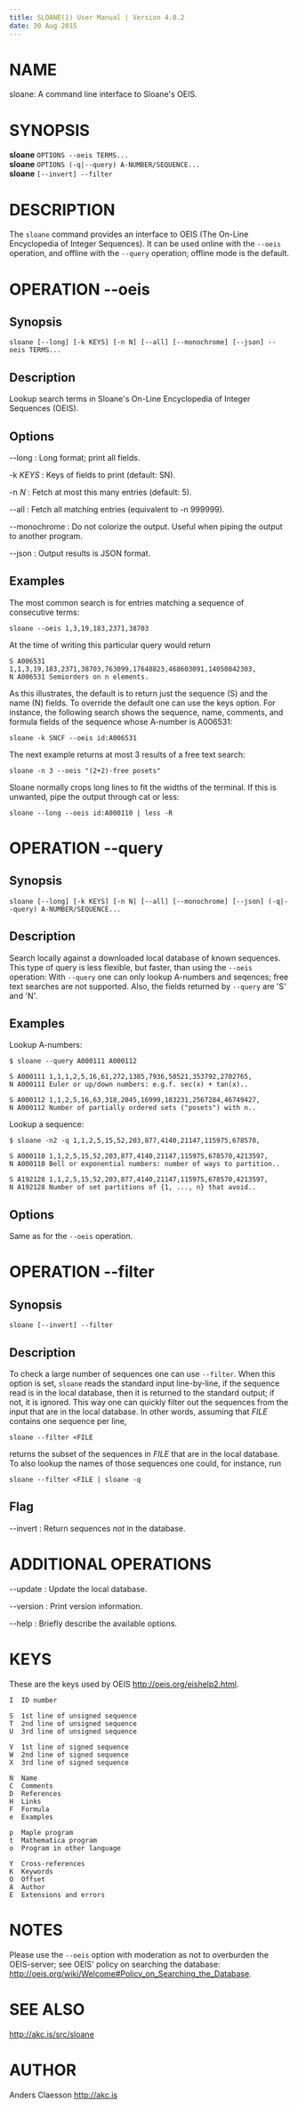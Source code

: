 ```yaml
---
title: SLOANE(1) User Manual | Version 4.0.2
date: 30 Aug 2015
---
```


# NAME

sloane: A command line interface to Sloane's OEIS.

# SYNOPSIS

**sloane** `OPTIONS --oeis TERMS...`  
**sloane** `OPTIONS (-q|--query) A-NUMBER/SEQUENCE...`  
**sloane** `[--invert] --filter`  

# DESCRIPTION

The `sloane` command provides an interface to OEIS (The On-Line
Encyclopedia of Integer Sequences). It can be used online with the
`--oeis` operation, and offline with the `--query` operation; offline
mode is the default.

# OPERATION --oeis

## Synopsis

`sloane [--long] [-k KEYS] [-n N] [--all] [--monochrome] [--json] --oeis TERMS...`

## Description

Lookup search terms in Sloane's On-Line Encyclopedia of Integer
Sequences (OEIS).

## Options

--long
:   Long format; print all fields.

-k *KEYS*
:   Keys of fields to print (default: SN).

-n *N*
:   Fetch at most this many entries (default: 5).

--all
:   Fetch all matching entries (equivalent to -n 999999).

--monochrome
:   Do not colorize the output. Useful when piping the output to another
    program.

--json
:   Output results is JSON format.

## Examples

The most common search is for entries matching a sequence of consecutive terms:

    sloane --oeis 1,3,19,183,2371,38703

At the time of writing this particular query would return

    S A006531 1,1,3,19,183,2371,38703,763099,17648823,468603091,14050842303,
    N A006531 Semiorders on n elements.

As this illustrates, the default is to return just the sequence (S) and
the name (N) fields. To override the default one can use the keys
option. For instance, the following search shows the sequence, name,
comments, and formula fields of the sequence whose A-number is A006531:

    sloane -k SNCF --oeis id:A006531

The next example returns at most 3 results of a free text search:

    sloane -n 3 --oeis "(2+2)-free posets"

Sloane normally crops long lines to fit the widths of the terminal. If
this is unwanted, pipe the output through cat or less:

    sloane --long --oeis id:A000110 | less -R

# OPERATION --query

## Synopsis

`sloane [--long] [-k KEYS] [-n N] [--all] [--monochrome] [--json] (-q|--query) A-NUMBER/SEQUENCE...`

## Description

Search locally against a downloaded local database of known
sequences. This type of query is less flexible, but faster, than using
the `--oeis` operation: With `--query` one can only lookup
A-numbers and seqences; free text searches are not supported. Also, the
fields returned by `--query` are 'S' and 'N'.

## Examples

Lookup A-numbers:

    $ sloane --query A000111 A000112
    
    S A000111 1,1,1,2,5,16,61,272,1385,7936,50521,353792,2702765,
    N A000111 Euler or up/down numbers: e.g.f. sec(x) + tan(x)..
    
    S A000112 1,1,2,5,16,63,318,2045,16999,183231,2567284,46749427,
    N A000112 Number of partially ordered sets ("posets") with n..

Lookup a sequence:

    $ sloane -n2 -q 1,1,2,5,15,52,203,877,4140,21147,115975,678570,
    
    S A000110 1,1,2,5,15,52,203,877,4140,21147,115975,678570,4213597,
    N A000110 Bell or exponential numbers: number of ways to partition..
    
    S A192128 1,1,2,5,15,52,203,877,4140,21147,115975,678570,4213597,
    N A192128 Number of set partitions of {1, ..., n} that avoid..

## Options

Same as for the `--oeis` operation.

# OPERATION --filter

## Synopsis

`sloane [--invert] --filter`

## Description

To check a large number of sequences one can use `--filter`.  When this
option is set, `sloane` reads the standard input line-by-line, if the
sequence read is in the local database, then it is returned to the
standard output; if not, it is ignored. This way one can quickly filter
out the sequences from the input that are in the local database. In
other words, assuming that *FILE* contains one sequence per line,

    sloane --filter <FILE

returns the subset of the sequences in *FILE* that are in the local
database. To also lookup the names of those sequences one could, for
instance, run

    sloane --filter <FILE | sloane -q

## Flag

--invert
:   Return sequences *not* in the database.

# ADDITIONAL OPERATIONS

--update
:   Update the local database.

--version
:   Print version information.

--help
:   Briefly describe the available options.


# KEYS

These are the keys used by OEIS <http://oeis.org/eishelp2.html>.

    I  ID number

    S  1st line of unsigned sequence
    T  2nd line of unsigned sequence
    U  3rd line of unsigned sequence

    V  1st line of signed sequence
    W  2nd line of signed sequence
    X  3rd line of signed sequence

    N  Name
    C  Comments
    D  References
    H  Links
    F  Formula
    e  Examples

    p  Maple program
    t  Mathematica program
    o  Program in other language

    Y  Cross-references
    K  Keywords
    O  Offset
    A  Author
    E  Extensions and errors

# NOTES

Please use the `--oeis` option with moderation as not to overburden the
OEIS-server; see OEIS' policy on searching the database:
<http://oeis.org/wiki/Welcome#Policy_on_Searching_the_Database>.

# SEE ALSO

<http://akc.is/src/sloane>

# AUTHOR

Anders Claesson <http://akc.is>
